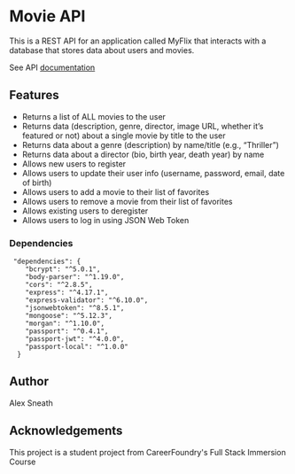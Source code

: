 # Movie API

This is a REST API for an application called MyFlix that interacts with a database that stores data about users and movies.

See API [documentation](alexdb.herokuapp.com/documentation.html)

## Features

- Returns a list of ALL movies to the user
- Returns data (description, genre, director, image URL, whether it’s featured or not) about a
single movie by title to the user
- Returns data about a genre (description) by name/title (e.g., “Thriller”)
- Returns data about a director (bio, birth year, death year) by name
- Allows new users to register
- Allows users to update their user info (username, password, email, date of birth)
- Allows users to add a movie to their list of favorites
- Allows users to remove a movie from their list of favorites
- Allows existing users to deregister
- Allows users to log in using JSON Web Token

### Dependencies

```
 "dependencies": {
    "bcrypt": "^5.0.1",
    "body-parser": "^1.19.0",
    "cors": "^2.8.5",
    "express": "^4.17.1",
    "express-validator": "^6.10.0",
    "jsonwebtoken": "^8.5.1",
    "mongoose": "^5.12.3",
    "morgan": "^1.10.0",
    "passport": "^0.4.1",
    "passport-jwt": "^4.0.0",
    "passport-local": "^1.0.0"
  }
```

## Author

Alex Sneath

## Acknowledgements

This project is a student project from CareerFoundry's Full Stack Immersion Course